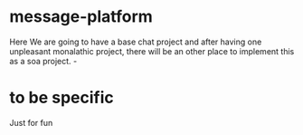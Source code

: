 # message-platform
Here We are going to have a base chat project and after having one unpleasant monalathic project, there will be an other place to implement this as a soa project. *-*
# to be specific 
Just for fun
